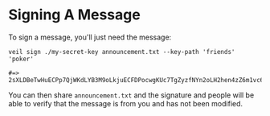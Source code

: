 # Signing A Message

To sign a message, you'll just need the message:

```shell
veil sign ./my-secret-key announcement.txt --key-path 'friends' 'poker'

#=> 2sXLDBeTwHuECPp7QjWKdLYB3M9oLkjuECFDPocwgKUc7TgZyzfNYn2oLH2hen4zZ6m1vc6CwJsSBXiYhaM35udN
```

You can then share `announcement.txt` and the signature and people will be able to verify that the message is from you
and has not been modified.